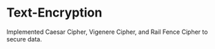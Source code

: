 # Text-Encryption
Implemented Caesar Cipher, Vigenere Cipher, and Rail Fence Cipher to secure data.
